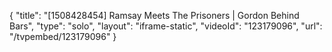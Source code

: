 {
    "title": "[1508428454] Ramsay Meets The Prisoners | Gordon Behind Bars",
    "type": "solo",
    "layout": "iframe-static",
    "videoId": "123179096",
    "url": "\/tvpembed\/123179096"
}